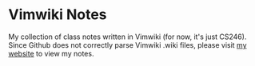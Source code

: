 # Vimwiki Notes

My collection of class notes written in Vimwiki (for now, it's just CS246). Since Github does not correctly parse Vimwiki .wiki files, please visit [my website](http://taaha.xyz) to view my notes.
